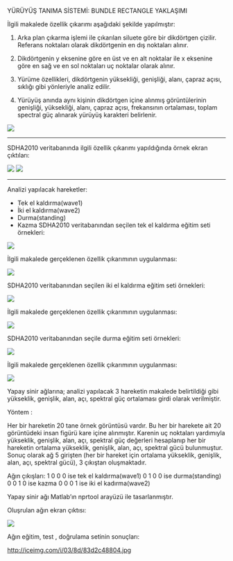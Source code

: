 
YÜRÜYÜŞ TANIMA SİSTEMİ: BUNDLE RECTANGLE YAKLAŞIMI

İlgili makalede özellik çıkarımı aşağıdaki şekilde yapılmıştır:

1) Arka plan çıkarma işlemi ile çıkarılan siluete göre bir dikdörtgen çizilir. Referans noktaları olarak dikdörtgenin en dış noktaları alınır.

2) Dikdörtgenin  y eksenine göre en üst ve en alt noktalar ile x eksenine göre en sağ ve en sol noktaları uç noktalar olarak alınır.

3) Yürüme özellikleri,  dikdörtgenin yüksekliği,  genişliği,  alanı,  çapraz açısı, sıklığı gibi yönleriyle analiz edilir.

4) Yürüyüş anında aynı kişinin dikdörtgen içine alınmış görüntülerinin genişliği, yüksekliği,  alanı,  çapraz açısı, frekansının ortalaması, toplam spectral güç alınarak yürüyüş karakteri belirlenir.

![](http://image.bayimg.com/2023e22af4a188207e51b7aa8fb219fc89678652.jpg)

---

SDHA2010 veritabanında ilgili özellik çıkarımı yapıldığında örnek ekran çıktıları:

![](http://s1.directupload.net/images/130424/5sdnabkg.jpg)
![](http://s2.ipicture.ru/uploads/20130424/pHAn4cZK.jpg)

---

Analizi yapılacak hareketler:
  
* Tek el  kaldırma(wave1)
* İki el kaldırma(wave2)
* Durma(standing)
* Kazma
SDHA2010 veritabanından seçilen tek el kaldırma eğitim seti  örnekleri:

![](http://savepic.ru/4633054.jpg)

İlgili makalede gerçeklenen özellik çıkarımının uygulanması:

![](http://savepic.ru/4626910.jpg)

SDHA2010 veritabanından seçilen iki el kaldırma eğitim seti  örnekleri:

![](http://images.vfl.ru/ii/1370022488/3a35d714/2446660.jpg)

İlgili makalede gerçeklenen özellik çıkarımının uygulanması: 

![](http://i1.imageban.ru/out/2013/05/31/52d7468b8032725c18652b8ca12e538c.jpg)

SDHA2010 veritabanından seçile durma eğitim seti  örnekleri:

![](http://funkyimg.com/u2/4594/784/1277425.jpg)

İlgili makalede gerçeklenen özellik çıkarımının uygulanması:

![](http://photoload.ru/data/cc/e3/2d/cce32dd5bdda989d34c8ae2cf07f529d.jpg)

Yapay sinir ağlarına; analizi yapılacak 3 hareketin makalede belirtildiği gibi yükseklik, genişlik, alan, açı, spektral güç ortalaması girdi olarak  verilmiştir.

<p> Yöntem :

Her bir hareketin 20 tane örnek görüntüsü vardır. Bu her bir harekete ait 20 görüntüdeki insan figürü kare içine alınmıştır. Karenin uç noktaları yardımıyla  yükseklik, genişlik, alan, açı, spektral güç değerleri hesaplanıp her bir hareketin ortalama  yükseklik, genişlik, alan, açı, spektral gücü bulunmuştur. 
Sonuç olarak ağ 5 girişten (her bir hareket için ortalama yükseklik, genişlik, alan, açı, spektral gücü), 3 çıkıştan oluşmaktadır. 

Ağın çıkışları:
1 0 0  0    ise tek el kaldırma(wave1)
0 1 0  0    ise durma(standing)
0 0 1  0    ise kazma 
0 0 0  1    ise iki el kadırma(wave2)  

Yapay sinir ağı Matlab’ın nprtool arayüzü ile tasarlanmıştır.

Oluşrulan ağın ekran çıktısı:

![](http://savepic.ru/4640591.jpg)

Ağın eğitim, test , doğrulama setinin sonuçları:

http://iceimg.com/i/03/8d/83d2c48804.jpg
